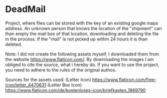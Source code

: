 # DeadMail
Project, where files can be stored with the key of an existing google maps address. An unknown person that knows the location of the "shipment" can than empty the mail box of that location, downloading and deleting the file in the process. If the "mail" is not picked up within 24 hours it is than deleted.


Note: I did not create the following assets myself, I downloaded them from the website https://www.flaticon.com/. By downloading the images I am obliged to cite the source, what i hereby do. If you want to use the project, you need to adhere to the rules of the original authos.

Sources for the assets used:
(Letter Icon) https://www.flaticon.com/free-icon/letter_4470631
(Letter Box Icon) https://www.flaticon.com/de/kostenloses-icon/briefkasten_1869790

